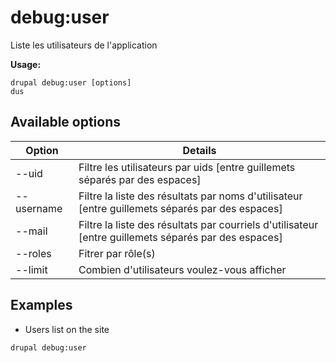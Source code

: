 # debug:user
Liste les utilisateurs de l'application

**Usage:**
```
drupal debug:user [options]
dus
```

## Available options
Option | Details
-------|-------------
--uid | Filtre les utilisateurs par uids [entre guillemets séparés par des espaces]
--username | Filtre la liste des résultats par noms d'utilisateur [entre guillemets séparés par des espaces]
--mail | Filtre la liste des résultats par courriels d'utilisateur [entre guillemets séparés par des espaces]
--roles | Fitrer par rôle(s)
--limit | Combien d'utilisateurs voulez-vous afficher

## Examples
* Users list on the site
```
drupal debug:user
```
